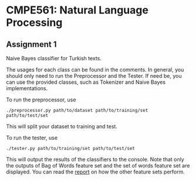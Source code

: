 # CMPE561: Natural Language Processing
## Assignment 1
Naive Bayes classifier for Turkish texts.

The usages for each class can be found in the comments. In general, you should only need to run the Preprocessor and the Tester.
If need be, you can use the provided classes, such as Tokenizer and Naive Bayes implementations.

To run the preprocessor, use

    ./preprocessor.py path/to/dataset path/to/training/set path/to/test/set
This will split your dataset to training and test.

To run the tester, use

    ./tester.py path/to/training/set path/to/test/set
This will output the results of the classifiers to the console. Note that only the outputs of Bag of Words feature set and the set of words feature set are displayed. You can read the [report](Report.ipynb) on how the other feature sets perform.
